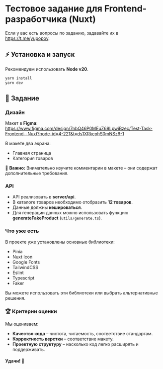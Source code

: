 # Тестовое задание для Frontend-разработчика (Nuxt)

Если у вас есть вопросы по заданию, задавайте их в https://t.me/yupopov.

## ⚡ Установка и запуск
Рекомендуем использовать **Node v20**.

```bash
yarn install
yarn dev
```

## 🎯 Задание
### Дизайн

Макет в **Figma**: https://www.figma.com/design/7nbQ46P0MEuZ68LpwiBzec/Test-Task-Frontend--Nuxt?node-id=4-221&t=ds1XRkcphS0mNSz6-1

В макете два экрана:
- Главная страница
- Категория товаров

📌 **Важно:** Внимательно изучите комментарии в макете – они содержат дополнительные требования.

### API
- API реализовать в **server/api**.
- В каталоге товаров необходимо отобразить **12 товаров**.
- Данные должны **кешироваться**.
- Для генерации данных можно использовать функцию **generateFakeProduct** (`utils/generate.ts`).


### Что уже есть
В проекте уже установлены основные библиотеки:
- Pinia
- Nuxt Icon
- Google Fonts
- TailwindCSS
- Eslint
- Typescript
- Faker

Вы можете использовать эти библиотеки или выбрать альтернативные решения.

### 🏆 Критерии оценки

Мы оцениваем:
- **Качество кода** – чистота, читаемость, соответствие стандартам.
- **Корректность верстки** – соответствие макету.
- **Проектную структуру** – насколько код легко расширять и поддерживать.

#### Удачи! 🚀
